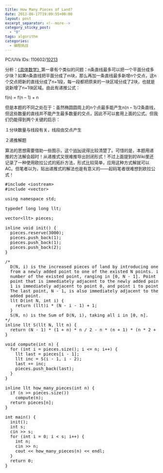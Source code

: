 ```yaml
---
title: How Many Pieces of Land?
date: 2013-06-17T19:09:55+00:00
layout: post
excerpt_separator: <!--more-->
category_sticky_post:
  - "0"
tags: algorithm
categories:
  - 编程挑战
---
```

PC/UVa IDs: 110602/<a href="http://uva.onlinejudge.org/index.php?option=com_onlinejudge&#038;Itemid=8&#038;page=show_problem&#038;problem=1154" target="_blank">10213</a>

分析：<a href="http://baike.baidu.cn/view/1289941.htm" target="_blank">《具体数学》</a>第一章有个类似的问题：n条直线最多可以把一个平面分成多少块？如果n条直线把平面分成了m块，那么再加一条直线最多新增n个交点，这n个交点把新的直线分成了n+1段，每一段都把原来的一块区域分成了2块，也就是说新增了n+1块区域。由此有递推公式：
  
f(n) = f(n &#8211; 1) + n
  
但是本题的不同之处在于：虽然椭圆圆周上的n个点最多能产生n(n &#8211; 1)/2条直线，但这些数量的直线并不能产生最多数量的交点，因此不可以套用上面的公式。但我们仍能得到两个关键的启示： <!--more-->


  
１分块数量与线段有关，线段由交点产生
  
２递推解题
  
算法的思想需要借助一些图示，这个<a href="http://en.wikipedia.org/wiki/Dividing_a_circle_into_areas" target="_blank">Wiki</a>说得比较清楚了。可惜的是，本题用递推的方法解会超时！从递推式又很难推导出封闭形式！不过上面提到的Wiki里还记录了一种使用欧拉公式的拓扑方法，形式比较简单，应用这种方式解就可以AC。但笔者以为，贴出递推式的解法也是有意义的——起码笔者很难想到欧拉公式！

<pre class="brush: cpp; title: ; notranslate" title="">#include &lt;iostream&gt;
#include &lt;vector&gt;

using namespace std;

typedef long long llt;

vector&lt;llt&gt; pieces;

inline void init() {
  pieces.reserve(3000);
  pieces.push_back(1);
  pieces.push_back(1);
  pieces.push_back(2);
}

/*
  D(N, i) is the increased pieces of land by introducing one edge
  from a newly added point to one of the existed N points. i is the
  number of the existed point, ranging in [0, N - 1]. Point 0 is the 
  point that is immediately adjacent to the newly added point. Point
  1 is immediately adjacent to point 0, and point i to point i - 1.
  The last point, N - 1, is also immediately adjacent to the newly 
  added point.
  llt D(int N, int i) {
    return (llt)i * (N - i - 1) + 1;
  }
  S(N, n) is the Sum of D(N, i), taking all i in [0, n].
*/
inline llt S(llt N, llt n) {
  return (N - 1) * (1 + n) * n / 2 - n * (n + 1) * (n * 2 + 1) / 6 + n + 1;
}

void compute(int n) {
  for (int i = pieces.size(); i &lt;= n; i++) {
    llt last = pieces[i - 1];
    llt inc = S(i - 1, i - 2);
    last += inc;
    pieces.push_back(last);
  }
}

inline llt how_many_pieces(int n) {
  if (n &gt;= pieces.size())
    compute(n);
  return pieces[n];
}

int main() {
  init();
  int s;
  cin &gt;&gt; s;
  for (int i = 0; i &lt; s; i++) {
    int n;
    cin &gt;&gt; n;
    cout &lt;&lt; how_many_pieces(n) &lt;&lt; endl;
  }
  return 0;
}
</pre>

